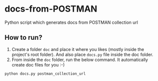 # docs-from-POSTMAN
Python script which generates docs from POSTMAN collection url

## How to run?

1. Create a folder `doc` and place it where you likes (mostly inside the project's root folder). And also place `docs.py` file inside the doc folder.
2. From inside the `doc` folder, run the below command. It automatically create doc files for you :-)

````Python
python docs.py postman_collection_url
````


